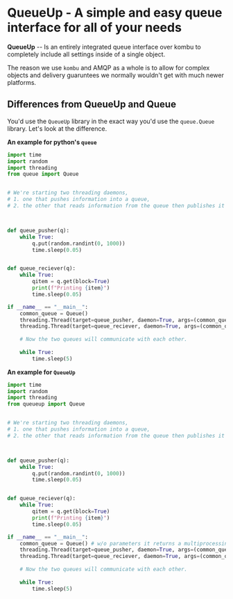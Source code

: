 # QueueUp - A simple and easy queue interface for all of your needs


**QueueUp** -- Is an entirely integrated queue interface over kombu to completely include all settings inside of a single object.

The reason we use `kombu` and AMQP as a whole is to allow for complex objects and delivery guaruntees we normally wouldn't get with much newer platforms.




## Differences from QueueUp and Queue

You'd use the `QueueUp` library in the exact way you'd use the `queue.Queue` library. Let's look at the difference.

**An example for python's `queue`**
```py
import time
import random
import threading
from queue import Queue


# We're starting two threading daemons, 
# 1. one that pushes information into a queue, 
# 2. the other that reads information from the queue then publishes it



def queue_pusher(q):
    while True:
        q.put(random.randint(0, 1000))
        time.sleep(0.05)


def queue_reciever(q):
    while True:
        qitem = q.get(block=True)
        print(f"Printing {item}")
        time.sleep(0.05)

if __name__ == "__main__":
    common_queue = Queue()
    threading.Thread(target=queue_pusher, daemon=True, args=(common_queue,)).start()
    threading.Thread(target=queue_reciever, daemon=True, args=(common_queue,)).start()
    
    # Now the two queues will communicate with each other.
    
    while True:
        time.sleep(5)
```

**An example for `QueueUp`**


```py
import time
import random
import threading
from queueup import Queue


# We're starting two threading daemons, 
# 1. one that pushes information into a queue, 
# 2. the other that reads information from the queue then publishes it



def queue_pusher(q):
    while True:
        q.put(random.randint(0, 1000))
        time.sleep(0.05)


def queue_reciever(q):
    while True:
        qitem = q.get(block=True)
        print(f"Printing {item}")
        time.sleep(0.05)

if __name__ == "__main__":
    common_queue = Queue() # w/o parameters it returns a multiprocessing.Queue()
    threading.Thread(target=queue_pusher, daemon=True, args=(common_queue,)).start()
    threading.Thread(target=queue_reciever, daemon=True, args=(common_queue,)).start()
    
    # Now the two queues will communicate with each other.
    
    while True:
        time.sleep(5)
```